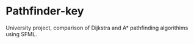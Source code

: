 # Pathfinder-key
University project, comparison of Dijkstra and A* pathfinding algorithims using SFML.
